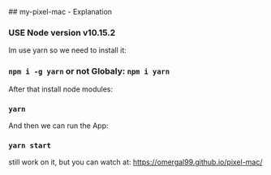 ﻿﻿## my-pixel-mac - Explanation

### USE Node version v10.15.2

Im use yarn so we need to install it:
### `npm i -g yarn` or not Globaly: `npm i yarn`

After that install node modules:
### `yarn`

And then we can run the App:
### `yarn start`

still work on it, but you can watch at:
https://omergal99.github.io/pixel-mac/
